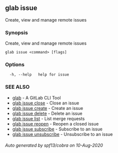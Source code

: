 ## glab issue

Create, view and manage remote issues

### Synopsis

Create, view and manage remote issues

```
glab issue <command> [flags]
```

### Options

```
  -h, --help   help for issue
```

### SEE ALSO

* [glab](glab.md)	 - A GitLab CLI Tool
* [glab issue close](glab_issue_close.md)	 - Close an issue
* [glab issue create](glab_issue_create.md)	 - Create an issue
* [glab issue delete](glab_issue_delete.md)	 - Delete an issue
* [glab issue list](glab_issue_list.md)	 - List merge requests
* [glab issue reopen](glab_issue_reopen.md)	 - Reopen a closed issue
* [glab issue subscribe](glab_issue_subscribe.md)	 - Subscribe to an issue
* [glab issue unsubscribe](glab_issue_unsubscribe.md)	 - Unsubscribe to an issue

###### Auto generated by spf13/cobra on 10-Aug-2020
